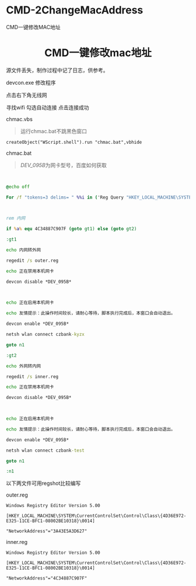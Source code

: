 # CMD-2ChangeMacAddress
CMD一键修改MAC地址

<center><b><h1>CMD一键修改mac地址</h1></b> </center>

源文件丢失，制作过程中记了日志，供参考。



devcon.exe 修改程序



点击右下角无线网

寻找wifi 勾选自动连接 点击连接成功



chmac.vbs

> 运行chmac.bat不跳黑色窗口

```
createObject("WScript.shell").run "chmac.bat",vbhide
```

 

chmac.bat

> *DEV_095B*为网卡型号，百度如何获取

```bat
 

@echo off

For /f "tokens=3 delims= " %%i in ('Reg Query "HKEY_LOCAL_MACHINE\SYSTEM\CurrentControlSet\Control\Class\{4D36E972-E325-11CE-BFC1-08002BE10318}\0014" /v "NetworkAddress" ') do Set a=%%i

 

rem 内网

if %a% equ 4C34887C907F (goto gt1) else (goto gt2)

:gt1

echo 内网转外网

regedit /s outer.reg

echo 正在禁用本机网卡 

devcon disable *DEV_095B* 

 

echo 正在启用本机网卡 

echo 友情提示：此操作时间较长，请耐心等待，脚本执行完成后，本窗口会自动退出。

devcon enable *DEV_095B*

netsh wlan connect czbank-kyzx

goto n1

:gt2

echo 外网转内网

regedit /s inner.reg

echo 正在禁用本机网卡 

devcon disable *DEV_095B* 

 

echo 正在启用本机网卡 

echo 友情提示：此操作时间较长，请耐心等待，脚本执行完成后，本窗口会自动退出。

devcon enable *DEV_095B*

netsh wlan connect czbank-test

goto n1

:n1 
```

 



以下两文件可用regshot比较编写

outer.reg

```
Windows Registry Editor Version 5.00

[HKEY_LOCAL_MACHINE\SYSTEM\CurrentControlSet\Control\Class\{4D36E972-E325-11CE-BFC1-08002BE10318}\0014]

"NetworkAddress"="3A43E5A3D627"
```

 

inner.reg

```
Windows Registry Editor Version 5.00

[HKEY_LOCAL_MACHINE\SYSTEM\CurrentControlSet\Control\Class\{4D36E972-E325-11CE-BFC1-08002BE10318}\0014]

"NetworkAddress"="4C34887C907F"
```

 

 

 
